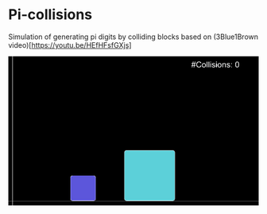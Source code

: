 # Pi-collisions
Simulation of generating pi digits by colliding blocks based on (3Blue1Brown video)[https://youtu.be/HEfHFsfGXjs]

![collisions](./collisions.gif)
